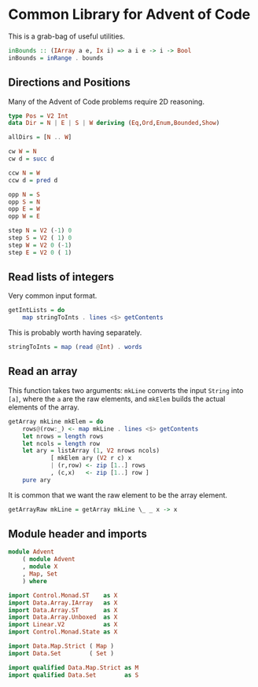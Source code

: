 # Common Library for Advent of Code

This is a grab-bag of useful utilities.

```haskell
inBounds :: (IArray a e, Ix i) => a i e -> i -> Bool
inBounds = inRange . bounds
```

## Directions and Positions

Many of the Advent of Code problems require 2D reasoning.

```haskell top:1
type Pos = V2 Int
data Dir = N | E | S | W deriving (Eq,Ord,Enum,Bounded,Show)

allDirs = [N .. W]

cw W = N
cw d = succ d

ccw N = W
ccw d = pred d

opp N = S
opp S = N
opp E = W
opp W = E

step N = V2 (-1) 0
step S = V2 ( 1) 0
step W = V2 0 (-1)
step E = V2 0 ( 1)
```

## Read lists of integers

Very common input format.

```haskell
getIntLists = do
    map stringToInts . lines <$> getContents
```

This is probably worth having separately.

```haskell
stringToInts = map (read @Int) . words
```

## Read an array

This function takes two arguments: `mkLine` converts the input `String` into
`[a]`, where the `a` are the raw elements, and `mkElem` builds the actual
elements of the array.

```haskell
getArray mkLine mkElem = do
    rows@(row:_) <- map mkLine . lines <$> getContents
    let nrows = length rows
    let ncols = length row
    let ary = listArray (1, V2 nrows ncols)
            [ mkElem ary (V2 r c) x
            | (r,row) <- zip [1..] rows
            , (c,x)   <- zip [1..] row ]
    pure ary
```

It is common that we want the raw element to be the array element.

```haskell
getArrayRaw mkLine = getArray mkLine \_ _ x -> x
```

## Module header and imports

```haskell top
module Advent
    ( module Advent
    , module X
    , Map, Set
    ) where

import Control.Monad.ST    as X
import Data.Array.IArray   as X
import Data.Array.ST       as X
import Data.Array.Unboxed  as X
import Linear.V2           as X
import Control.Monad.State as X

import Data.Map.Strict ( Map )
import Data.Set        ( Set )

import qualified Data.Map.Strict as M
import qualified Data.Set        as S
```
